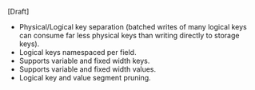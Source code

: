[Draft]

- Physical/Logical key separation (batched writes of many logical keys can consume far less physical keys than writing directly to storage keys).
- Logical keys namespaced per field.
- Supports variable and fixed width keys.
- Supports variable and fixed width values.
- Logical key and value segment pruning.
